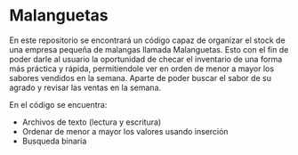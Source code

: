 # Malanguetas

En este repositorio se encontrará un código capaz de organizar el stock de una empresa pequeña de malangas llamada Malanguetas.
Esto con el fin de poder darle al usuario la oportunidad de checar el inventario de una forma más práctica y rápida, permitiendole ver en orden de menor a mayor los sabores vendidos en la semana.
Aparte de poder buscar el sabor de su agrado y revisar las ventas en la semana.

En el código se encuentra:
  - Archivos de texto (lectura y escritura)
  - Ordenar de menor a mayor los valores usando inserción
  - Busqueda binaria
